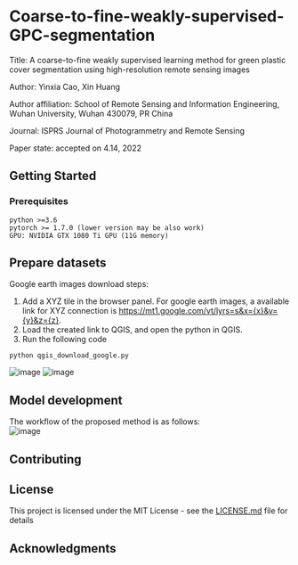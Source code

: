 # Coarse-to-fine-weakly-supervised-GPC-segmentation

Title: A coarse-to-fine weakly supervised learning method for green plastic cover segmentation using high-resolution remote sensing images  

Author: Yinxia Cao, Xin Huang  

Author affiliation: School of Remote Sensing and Information Engineering, Wuhan University, Wuhan 430079, PR China  

Journal: ISPRS Journal of Photogrammetry and Remote Sensing  

Paper state: accepted on 4.14, 2022  

## Getting Started

### Prerequisites

```
python >=3.6
pytorch >= 1.7.0 (lower version may be also work)
GPU: NVIDIA GTX 1080 Ti GPU (11G memory)
```
## Prepare datasets
Google earth images download steps:
1. Add a XYZ tile in the browser panel. 
For google earth images, a available link for XYZ connection is https://mt1.google.com/vt/lyrs=s&x={x}&y={y}&z={z}.
2. Load the created link to QGIS, and open the python in QGIS. 
3. Run the following code
```
python qgis_download_google.py
```
![image](https://user-images.githubusercontent.com/39206462/147477579-ecdb5dc8-961a-47e6-ba8a-5b3ab30f38a4.png)
![image](https://user-images.githubusercontent.com/39206462/147477947-4489ce26-903d-4e04-a37e-b2a4d94881cf.png)

## Model development
The workflow of the proposed method is as follows:   
![image](https://user-images.githubusercontent.com/39206462/164873266-3a94972b-ecee-4b0e-8055-a8f3921d3148.png)

## Contributing


## License

This project is licensed under the MIT License - see the [LICENSE.md](LICENSE.md) file for details


## Acknowledgments

